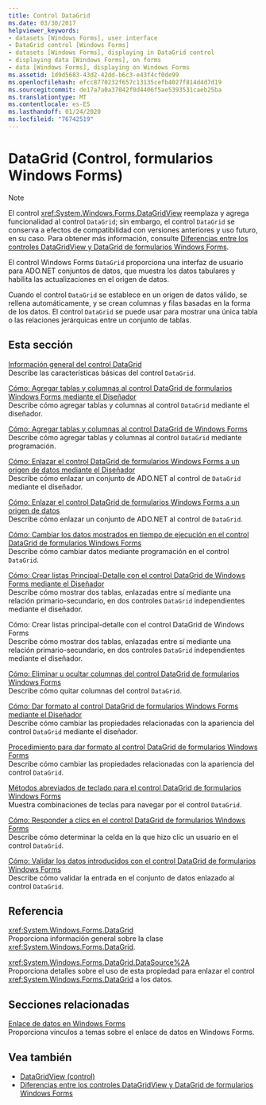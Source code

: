```yaml
---
title: Control DataGrid
ms.date: 03/30/2017
helpviewer_keywords:
- datasets [Windows Forms], user interface
- DataGrid control [Windows Forms]
- datasets [Windows Forms], displaying in DataGrid control
- displaying data [Windows Forms], on forms
- data [Windows Forms], displaying on Windows Forms
ms.assetid: 1d9d5683-43d2-42dd-b6c3-e43f4cf0de99
ms.openlocfilehash: efcc8770232f657c13135cefb4027f814d4d7d19
ms.sourcegitcommit: de17a7a0a37042f0d4406f5ae5393531caeb25ba
ms.translationtype: MT
ms.contentlocale: es-ES
ms.lasthandoff: 01/24/2020
ms.locfileid: "76742519"
---
```

# <a name="datagrid-control-windows-forms"></a>DataGrid (Control, formularios Windows Forms)
> [!NOTE]
> El control <xref:System.Windows.Forms.DataGridView> reemplaza y agrega funcionalidad al control `DataGrid`; sin embargo, el control `DataGrid` se conserva a efectos de compatibilidad con versiones anteriores y uso futuro, en su caso. Para obtener más información, consulte [Diferencias entre los controles DataGridView y DataGrid de formularios Windows Forms](differences-between-the-windows-forms-datagridview-and-datagrid-controls.md).  
  
 El control Windows Forms `DataGrid` proporciona una interfaz de usuario para ADO.NET conjuntos de datos, que muestra los datos tabulares y habilita las actualizaciones en el origen de datos.  
  
 Cuando el control `DataGrid` se establece en un origen de datos válido, se rellena automáticamente, y se crean columnas y filas basadas en la forma de los datos. El control `DataGrid` se puede usar para mostrar una única tabla o las relaciones jerárquicas entre un conjunto de tablas.  
  
## <a name="in-this-section"></a>Esta sección  
 [Información general del control DataGrid](datagrid-control-overview-windows-forms.md)  
 Describe las características básicas del control `DataGrid`.  
  
 [Cómo: Agregar tablas y columnas al control DataGrid de formularios Windows Forms mediante el Diseñador](add-tables-and-columns-to-wf-datagrid-control-using-the-designer.md)  
 Describe cómo agregar tablas y columnas al control `DataGrid` mediante el diseñador.  
  
 [Cómo: Agregar tablas y columnas al control DataGrid de Windows Forms](how-to-add-tables-and-columns-to-the-windows-forms-datagrid-control.md)  
 Describe cómo agregar tablas y columnas al control `DataGrid` mediante programación.  
  
 [Cómo: Enlazar el control DataGrid de formularios Windows Forms a un origen de datos mediante el Diseñador](bind-wf-datagrid-control-to-a-data-source-using-the-designer.md)  
 Describe cómo enlazar un conjunto de ADO.NET al control de `DataGrid` mediante el diseñador.  
  
 [Cómo: Enlazar el control DataGrid de formularios Windows Forms a un origen de datos](how-to-bind-the-windows-forms-datagrid-control-to-a-data-source.md)  
 Describe cómo enlazar un conjunto de ADO.NET al control de `DataGrid`.  
  
 [Cómo: Cambiar los datos mostrados en tiempo de ejecución en el control DataGrid de formularios Windows Forms](change-displayed-data-at-run-time-wf-datagrid-control.md)  
 Describe cómo cambiar datos mediante programación en el control `DataGrid`.  
  
 [Cómo: Crear listas Principal-Detalle con el control DataGrid de Windows Forms mediante el Diseñador](create-master-details-lists-with-wf-datagrid-control-using-the-designer.md)  
 Describe cómo mostrar dos tablas, enlazadas entre sí mediante una relación primario-secundario, en dos controles `DataGrid` independientes mediante el diseñador.  
  
 Cómo: Crear listas principal-detalle con el control DataGrid de Windows Forms  
 Describe cómo mostrar dos tablas, enlazadas entre sí mediante una relación primario-secundario, en dos controles `DataGrid` independientes mediante el diseñador.  
  
 [Cómo: Eliminar u ocultar columnas del control DataGrid de formularios Windows Forms](how-to-delete-or-hide-columns-in-the-windows-forms-datagrid-control.md)  
 Describe cómo quitar columnas del control `DataGrid`.  
  
 [Cómo: Dar formato al control DataGrid de formularios Windows Forms mediante el Diseñador](how-to-format-the-windows-forms-datagrid-control-using-the-designer.md)  
 Describe cómo cambiar las propiedades relacionadas con la apariencia del control `DataGrid` mediante el diseñador.  
  
 [Procedimiento para dar formato al control DataGrid de formularios Windows Forms](how-to-format-the-windows-forms-datagrid-control.md)  
 Describe cómo cambiar las propiedades relacionadas con la apariencia del control `DataGrid`.  
  
 [Métodos abreviados de teclado para el control DataGrid de formularios Windows Forms](keyboard-shortcuts-for-the-windows-forms-datagrid-control.md)  
 Muestra combinaciones de teclas para navegar por el control `DataGrid`.  
  
 [Cómo: Responder a clics en el control DataGrid de formularios Windows Forms](how-to-respond-to-clicks-in-the-windows-forms-datagrid-control.md)  
 Describe cómo determinar la celda en la que hizo clic un usuario en el control `DataGrid`.  
  
 [Cómo: Validar los datos introducidos con el control DataGrid de formularios Windows Forms](how-to-validate-input-with-the-windows-forms-datagrid-control.md)  
 Describe cómo validar la entrada en el conjunto de datos enlazado al control `DataGrid`.  
  
## <a name="reference"></a>Referencia  
 <xref:System.Windows.Forms.DataGrid>  
 Proporciona información general sobre la clase <xref:System.Windows.Forms.DataGrid>.  
  
 <xref:System.Windows.Forms.DataGrid.DataSource%2A>  
 Proporciona detalles sobre el uso de esta propiedad para enlazar el control <xref:System.Windows.Forms.DataGrid> a los datos.  
  
## <a name="related-sections"></a>Secciones relacionadas  
 [Enlace de datos en Windows Forms](../windows-forms-data-binding.md)  
 Proporciona vínculos a temas sobre el enlace de datos en Windows Forms.  
  
## <a name="see-also"></a>Vea también

- [DataGridView (control)](datagridview-control-windows-forms.md)
- [Diferencias entre los controles DataGridView y DataGrid de formularios Windows Forms](differences-between-the-windows-forms-datagridview-and-datagrid-controls.md)
